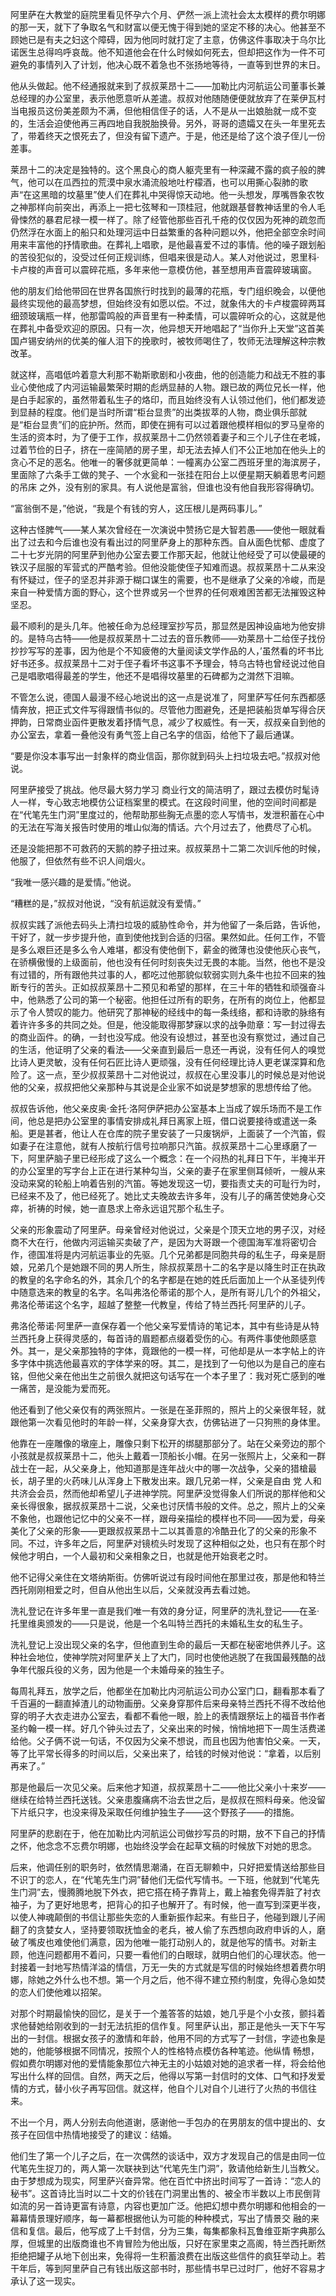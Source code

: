 <p> 阿里萨在大教堂的庭院里看见怀孕六个月、俨然一派上流社会太太模样的费尔明娜的那一天，就下了争取名气和财富以便无愧于得到她的坚定不移的决心。他甚至不顾她已是有夫之妇这个障碍，因为他同时就打定了主意，仿佛这件事取决于乌尔比诺医生总得呜呼哀哉。他不知道他会在什么时候如何死去，但却把这作为一件不可避免的事情列入了计划，他决心既不着急也不张扬地等待，一直等到世界的末日。</p>
<p> 他从头做起。他不经通报就来到了叔叔莱昂十二——加勒比内河航运公司董事长兼总经理的办公室里，表示他愿意听从差遣。叔叔对他随随便便就放弃了在莱伊瓦村当电报员这份美差颇为不满，但他相信侄子的话，人不是从一出娘胎就一成不变的，生活会迫使他再三再四地自我脱胎换骨。另外，哥哥的遗孀又在头一年里死去了，带着终天之恨死去了，但没有留下遗产。于是，他还是给了这个浪子侄儿一份差事。</p>
<p> 莱昂十二的决定是独特的。这个黑良心的商人躯壳里有一种深藏不露的疯子般的脾气，他可以在瓜西拉的荒漠中泉水涌流般地吐柠檬酒，也可以用撕心裂肺的歌声“在这黑暗的坟墓里”使人们在葬礼中哭得惊天动地。他一头想发，厚嘴唇象农牧之神那样向前突出，再添上一把七弦琴和一顶桂冠，他就跟基督教神话里的令人毛骨悚然的暴君尼禄一模一样了。除了经管他那些百孔千疮的仅仅因为死神的疏忽而仍然浮在水面上的船只和处理河运中日益繁重的各种问题以外，他把全部空余时间用来丰富他的抒情歌曲。在葬礼上唱歌，是他最喜爱不过的事情。他的噪子跟划船的苦役犯似的，没受过任何正规训练，但唱来很是动人。某人对他说过，恩里科·卡卢梭的声音可以震碎花瓶，多年来他一意模仿他，甚至想用声音震碎玻璃窗。</p>
<p> 他的朋友们给他带回在世界各国旅行时找到的最薄的花瓶，专门组织晚会，以便他最终实现他的最高梦想，但始终没有如愿以偿。不过，就象伟大的卡卢梭震碎两耳细颈玻璃瓶一样，他那雷鸣般的声音里有一种柔情，可以震碎听众的心，这就是他在葬礼中备受欢迎的原因。只有一次，他异想天开地唱起了“当你升上天堂”这首美国卢锡安纳州的优美的催人泪下的挽歌时，被牧师喝住了，牧师无法理解这种宗教改革。</p>
<p> 就这样，高唱低吟着意大利那不勒斯歌剧和小夜曲，他的创造能力和战无不胜的事业心使他成了内河运输最繁荣时期的彪炳显赫的人物。跟已故的两位兄长一样，他是白手起家的，虽然带着私生子的烙印，而且始终没有人认领过他们，他们都发迹到显赫的程度。他们是当时所谓“柜台显贵”的出类拔萃的人物，商业俱乐部就是“柜台显贵”们的庇护所。然而，即使在拥有可以过着跟他模样相似的罗马皇帝的生活的资本时，为了便于工作，叔叔莱昂十二仍然领着妻子和三个儿子住在老城，过着节俭的日子，挤在一座简陋的房子里，却无法去掉人们不公正地加在他头上的贪心不足的恶名。他唯一的奢侈就更简单：一幢离办公室二西班牙里的海滨房子，里面除了六条手工做的凳子、一个水瓮和一张挂在阳台上以便星期天躺着思考问题的吊床 之外，没有别的家具。有人说他是富翁，但谁也没有他自我形容得确切。</p>
<p> “富翁倒不是，”他说，“我是个有钱的穷人，这压根儿是两码事儿。”</p>
<p> 这种古怪脾气——某人某次曾经在一次演说中赞扬它是大智若愚——使他一眼就看出了过去和今后谁也没有看出过的阿里萨身上的那种东西。自从面色忧郁、虚度了二十七岁光阴的阿里萨到他办公室去要工作那天起，他就让他经受了可以使最硬的铁汉子屈服的军营式的严酷考验。但他没能使侄子知难而退。叔叔莱昂十二从来没有怀疑过，侄子的坚忍并非源于糊口谋生的需要，也不是继承了父亲的冷峻，而是来自一种爱情方面的野心，这个世界或另一个世界的任何艰难困苦都无法摧毁这种坚忍。</p>
<p> 最不顺利的是头几年。他被任命为总经理室抄写员，那显然是因神设庙地为他安排的。是特乌古特——他是叔叔莱昂十二过去的音乐教师——劝莱昂十二给侄子找份抄抄写写的差事，因为他是个不知疲倦的大量阅读文学作品的人，’虽然看的坏书比好书还多。叔叔莱昂十二对于侄子看坏书这事不予理会，特乌古特也曾经说过他自己是唱歌唱得最差的学生，他还不是唱得坟墓里的石碑都为之潸然下泪嘛。</p>
<p> 不管怎么说，德国人最漫不经心地说出的这一点是说准了，阿里萨写任何东西都感情奔放，把正式文件写得跟情书似的。尽管他力图避免，还是把装船货单写得合厌押韵，日常商业函件更散发着抒情气息，减少了权威性。有一天，叔叔亲自到他的办公室去，拿着一叠他没有勇气签上自己名字的信函，给他下了最后通谋。</p>
<p> “要是你没本事写出一封象样的商业信函，那你就到码头上扫垃圾去吧。”叔叔对他说。</p>
<p> 阿里萨接受了挑战。他尽最大努力学习 商业行文的简洁明了，跟过去模仿时髦诗人一样，专心致志地模仿公证档案里的模式。在这段时间里，他的空间时间都是在“代笔先生门洞”里度过的，他帮助那些胸无点墨的恋人写情书，发泄积蓄在心中的无法在写海关报告时使用的堆山似海的情话。六个月过去了，他费尽了心机。</p>
<p> 还是没能把那不可救药的天鹅的脖子扭过来。叔叔莱昂十二第二次训斥他的时候，他服了，但依然有些不识人间烟火。</p>
<p> “我唯一感兴趣的是爱情。”他说。</p>
<p> “糟糕的是，”叔叔对他说，“没有航运就没有爱情。”</p>
<p> 叔叔实践了派他去码头上清扫垃圾的威胁性命令，并为他留了一条后路，告诉他，干好了，就一步步提升他，直到使他找到合适的归宿。果然如此。任何工作，不管是多么艰巨还是多么令人难堪，都没有使他倒下，薪金的微薄也没使他灰心丧气，在骄横傲慢的上级面前，他也没有任何时刻丧失过无畏的本能。当然，他也不是没有过错的，所有跟他共过事的人，都吃过他那貌似软弱实则九条牛也拉不回来的独断专行的苦头。正如叔叔莱昂十二预见和希望的那样，在三十年的牺牲和顽强奋斗中，他熟悉了公司的第一个秘密。他担任过所有的职务，在所有的岗位上，他都显示了令人赞叹的能力。他研究了那神秘的经线中的每一条线络，都和诗歌的脉络有着许许多多的共同之处。但是，他没能取得那梦寐以求的战争勋章：写一封过得去的商业函件。的确，一封也没写成。他没有设想过，甚至也没有察觉过，通过自己的生活，他证明了父亲的看法——父亲直到最后一息还一再说，没有任何人的嗅觉比诗人更灵敏，没有任何石匠比诗人更顽强，没有任何经理比诗人更老谋深算和危险了。这一点，至少叔叔莱昂十二对他说过，叔叔在心里没事儿的时候总是对他说他的父亲，叔叔把他父亲那种与其说是企业家不如说是梦想家的思想传给了他。</p>
<p> 叔叔告诉他，他父亲皮奥·金托·洛阿伊萨把办公室基本上当成了娱乐场而不是工作间，他总是把办公室里的事情安排成礼拜日离家上班，借口说要接待或遣送一条船。更是甚者，他让人在仓库的院子里安装了一只废锅炉，上面装了一个汽笛，假如妻子在注意他，就有人按航行信号拉响那只汽笛。叔叔莱昂十二心里琢磨了一下，阿里萨脑子里已经形成了这么一个概念：在一个闷热的礼拜日下午，半掩半开的办公室里的写字台上正在进行某种勾当，父亲的妻子在家里侧耳倾听，一艘从来没动来窝的轮船上响着告别的汽笛。等她发现这一切，要指责丈夫的可耻行为时，已经来不及了，他已经死了。她比丈夫晚故去许多年，没有儿子的痛苦使她身心交 瘁，祈祷的时候，她一直恳求上帝永远诅咒那个私生子。</p>
<p> 父亲的形象震动了阿里萨。母亲曾经对他说过，父亲是个顶天立地的男子汉，对经商不大在行，他做内河运输买卖破了产，是因为大哥跟一个德国海军准将密切合作，德国准将是内河航运事业的先驱。几个兄弟都是同胞共母的私生子，母亲是厨娘，兄弟几个是她跟不同的男人所生，除叔叔莱昂十二的名字是以降生时正在执政的教皇的名字命名的外，其余几个的名字都是在她的姓氏后面加上一个从圣徒列传中随意选来的教皇的名字。名叫弗洛伦蒂诺的那个人，是所有哥儿几个的外祖父，弗洛伦蒂诺这个名字，超越了整整一代教皇，传给了特兰西托·阿里萨的儿子。</p>
<p> 弗洛伦蒂诺·阿里萨一直保存着一个他父亲写爱情诗的笔记本，其中有些诗是从特兰西托身上获得灵感的，每首诗的眉题都点缀着受伤的心。有两件事使他颇感意外。其一，是父亲那独特的字体，竟跟他的一模一样，可他却是从一本字帖上的许多字体中挑选他最喜欢的字体学来的呀。其二，是找到了一句他以为是自己的座右铭，但他父亲在他出生之前很久就把这句话写在一个本子里了：我对死亡感到的唯一痛苦，是没能为爱而死。</p>
<p> 他还看到了他父亲仅有的两张照片。一张是在圣菲照的，照片上的父亲很年轻，就跟他第一次看见他时的年龄一样，父亲身穿大衣，仿佛钻进了一只狗熊的身体里。</p>
<p> 他靠在一座雕像的墩座上，雕像只剩下松开的绑腿那部分了。站在父亲旁边的那个小孩就是叔叔莱昂十二，他头上戴着一顶船长小帽。在另一张照片上，父亲和一群战士在一起，从父亲身上，他知道那是连年战火中的哪一次战争，父亲的猎槍最长，胡子里的火药味儿从浑身上下散发出来。跟几兄弟一样，父亲是自由 党 人和共济会会员，然而他却希望儿子进神学院。阿里萨没觉得象人们所说的那样他和父亲长得很象，据叔叔莱昂十二说，父亲也讨厌情书般的文件。总之，照片上的父亲不象他，也跟他记忆中的父亲不一样，跟母亲描绘的模样也不同——因为爱，母亲美化了父亲的形象——更跟叔叔莱昂十二以其善意的冷酷丑化了的父亲的形象不同。不过，许多年之后，阿里萨对镜梳头时发现了这种相似之处，也只有在那个时候他才明白，一个人最初和父亲相象之日，也就是他开始衰老之时。</p>
<p> 他不记得父亲住在文塔纳斯街。仿佛听说过有段时间他在那里过夜，那是他和特兰西托刚刚相爱之时，但自从他出生以后，父亲就没再去看过她。</p>
<p> 洗礼登记在许多年里一直是我们唯一有效的身分证，阿里萨的洗礼登记——在圣·托里维奥颁发的——只是说，他是一个名叫特兰西托的未婚私生女的私生子。</p>
<p> 洗礼登记上没出现父亲的名字，但他直到生命的最后一天都在秘密地供养儿子。这种社会地位，使神学院对阿里萨关上了大门，同时也使他逃脱了在我国最残酷的战争年代服兵役的义务，因为他是一个未婚母亲的独生子。</p>
<p> 每周礼拜五，放学之后，他都坐在加勒比内河航运公司办公室门口，翻看那本看了千百遍的一翻直掉渣儿的动物画册。父亲身穿那件后来母亲特兰西托不得不改给他穿的明子大衣走进办公室去，看都不看他一眼，脸上的表情跟祭坛上的福音书作者圣约翰一模一样。好几个钟头过去了，父亲出来的时候，悄悄地把下一周生活费递给他。父子俩不说一句话，不仅因为父亲不想说，而且也因为他害怕父亲。一天，等了比平常长得多的时间以后，父亲出来了，给钱的时候对他说：“拿着，以后别再来了。”</p>
<p> 那是他最后一次见父亲。后来他才知道，叔叔莱昂十二——他比父亲小十来岁——继续在给特兰西托送钱。父亲患腹痛病不治去世之后，是叔叔在照料母亲。他没留下片纸只字，也没来得及采取任何维护独生子——这个野孩子——的措施。</p>
<p> 阿里萨的悲剧在于，他在加勒比内河航运公司做抄写员的时期，放不下自己的抒情之怀，他念念不忘费尔明娜，也始终没学会在起草文稿的时候放下对她的思念。</p>
<p> 后来，他调任别的职务时，依然情思潮涌，在百无聊赖中，只好把爱情送给那些目不识丁的恋人，在“代笔先生门洞”替他们无偿代写情书。一下班，他就到“代笔先生门洞”去，慢腾腾地脱下外衣，把它搭在椅子靠背上，戴上袖套免得弄脏了衬衣袖子，为了更好地思考，把背心的扣子也解开了。有时候，他一直写到深更半夜，以使人神魂颠倒的书信让那些失恋的人重新振作起来。有些日子，他碰到跟儿子闹翻了的贪婪女人，坚持要领取抚恤金的老兵，被人偷了东西想向政府申诉的人，磨破了嘴皮也难使他们满意，因为他唯一能打动别人的，就是他写的情书。对新主顾，他连问题都用不着问，只要一看他们的白眼球，就明白他们的心理状态。他一封接着一封地写热情洋溢的情信，万无一失的方式就是写信的时候始终想着费尔明娜，除她之外什么也不想。第一个月之后，他不得不建立预约制度，免得心急如焚的恋人们使他难以招架。</p>
<p> 对那个时期最愉快的回忆，是关于一个羞答答的姑娘，她几乎是个小女孩，颤抖着求他替她给刚收到的一封无法抗拒的信作复。阿里萨认出，那正是他头一天下午写出的一封信。根据女孩子的激情和年龄，他用不同的方式写了一封信，字迹也象是她的，他能够根据不同情况，按照个人的性格特点模仿各种笔迹。他纵情 畅想，假如费尔明娜对他的爱情能象那位六神无主的小姑娘对她的追求者一样，将会给他写出什么样的回信。自然，两天之后，他得以写第一封信时的文体、口气和抒发爱情的方式，替小伙子再写回信。就这样，他自个儿对自个儿进行了火热的书信往来。</p>
<p> 不出一个月，两人分别去向他道谢，感谢他一手包办的在男朋友的信中提出的、女孩子在回信中热情地接受了的建议：结婚。</p>
<p> 他们生了第一个儿子之后，在一次偶然的谈话中，双方才发现自己的信是由同一位代笔先生捉刀的，两人第一次联袂到达“代笔先生门洞”，敦请他给新生儿当教父。由于梦想成为现实，阿里萨兴奋异常。他在百忙中挤出时间写了一首诗：“恋人的秘书”。这首诗比当时以二十文的价钱在门洞里出售的、被全市半数以上市民倒背如流的另一首诗更富有诗意，内容也更加广泛。他把幻想中费尔明娜和他相会的一幕幕情景理好顺序，每一幕都根据他认为可能的种种模式，写出了情景交 融的来信和复信。最后，他写成了上千封信，分为三集，每集都象科瓦鲁维亚斯字典那么厚，但城里的出版商谁也不肯冒险为他出版，只好在家里束之高阁，特兰西托断然拒绝把罐子从地下创出来，免得将一生积蓄浪费在出版这些信件的疯狂举动上。若干年后，等到阿里萨自己有钱出版这部书时，那些情书早已过时厂，他好不容易才承认了这一现实。</p>
